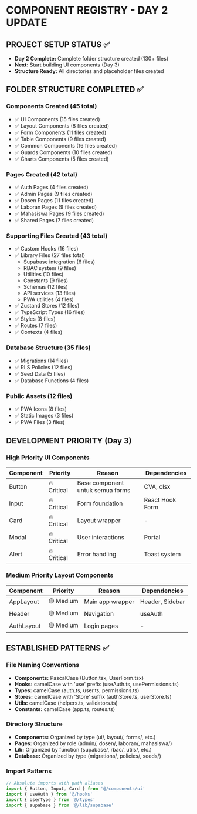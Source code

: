 # COMPONENT REGISTRY - DAY 2 UPDATE

## PROJECT SETUP STATUS ✅
- **Day 2 Complete:** Complete folder structure created (130+ files)
- **Next:** Start building UI components (Day 3)
- **Structure Ready:** All directories and placeholder files created

## FOLDER STRUCTURE COMPLETED ✅

### Components Created (45 total)
- ✅ UI Components (15 files created)
- ✅ Layout Components (8 files created) 
- ✅ Form Components (11 files created)
- ✅ Table Components (9 files created)
- ✅ Common Components (16 files created)
- ✅ Guards Components (10 files created)
- ✅ Charts Components (5 files created)

### Pages Created (42 total)
- ✅ Auth Pages (4 files created)
- ✅ Admin Pages (9 files created)
- ✅ Dosen Pages (11 files created)
- ✅ Laboran Pages (9 files created)
- ✅ Mahasiswa Pages (9 files created)
- ✅ Shared Pages (7 files created)

### Supporting Files Created (43 total)
- ✅ Custom Hooks (16 files)
- ✅ Library Files (27 files total)
  - Supabase integration (6 files)
  - RBAC system (9 files)
  - Utilities (10 files)
  - Constants (9 files)
  - Schemas (12 files)
  - API services (13 files)
  - PWA utilities (4 files)
- ✅ Zustand Stores (12 files)
- ✅ TypeScript Types (16 files)
- ✅ Styles (8 files)
- ✅ Routes (7 files)
- ✅ Contexts (4 files)

### Database Structure (35 files)
- ✅ Migrations (14 files)
- ✅ RLS Policies (12 files)
- ✅ Seed Data (5 files)
- ✅ Database Functions (4 files)

### Public Assets (12 files)
- ✅ PWA Icons (8 files)
- ✅ Static Images (3 files)
- ✅ PWA Files (3 files)

## DEVELOPMENT PRIORITY (Day 3)

### High Priority UI Components
| Component | Priority | Reason | Dependencies |
|-----------|----------|--------|--------------|
| Button | 🔥 Critical | Base component untuk semua forms | CVA, clsx |
| Input | 🔥 Critical | Form foundation | React Hook Form |
| Card | 🔥 Critical | Layout wrapper | - |
| Modal | 🔥 Critical | User interactions | Portal |
| Alert | 🔥 Critical | Error handling | Toast system |

### Medium Priority Layout Components  
| Component | Priority | Reason | Dependencies |
|-----------|----------|--------|--------------|
| AppLayout | 🟡 Medium | Main app wrapper | Header, Sidebar |
| Header | 🟡 Medium | Navigation | useAuth |
| AuthLayout | 🟡 Medium | Login pages | - |

## ESTABLISHED PATTERNS ✅

### File Naming Conventions
- **Components:** PascalCase (Button.tsx, UserForm.tsx)
- **Hooks:** camelCase with 'use' prefix (useAuth.ts, usePermissions.ts)
- **Types:** camelCase (auth.ts, user.ts, permissions.ts)
- **Stores:** camelCase with 'Store' suffix (authStore.ts, userStore.ts)
- **Utils:** camelCase (helpers.ts, validators.ts)
- **Constants:** camelCase (app.ts, routes.ts)

### Directory Structure
- **Components:** Organized by type (ui/, layout/, forms/, etc.)
- **Pages:** Organized by role (admin/, dosen/, laboran/, mahasiswa/)
- **Lib:** Organized by function (supabase/, rbac/, utils/, etc.)
- **Database:** Organized by type (migrations/, policies/, seeds/)

### Import Patterns
```typescript
// Absolute imports with path aliases
import { Button, Input, Card } from '@/components/ui'
import { useAuth } from '@/hooks'
import { UserType } from '@/types'
import { supabase } from '@/lib/supabase'